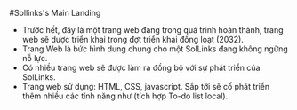 #Sollinks's Main Landing
- Trước hết, đây là một trang web đang trong quá trình hoàn thành, trang web sẽ dược triển khai trong đợt triển khai đồng loạt (2032).
- Trang Web là bức hình dung chung cho một SolLinks đang không ngừng nỗ lực.
- Có nhiều trang web sẽ được làm ra đồng bộ với sự phát triển của SolLinks.
- Trang web sử dụng: HTML, CSS, javascript. Sắp tới sẽ cố phát triển thêm nhiều các tính năng như (tích hợp To-do list local).
